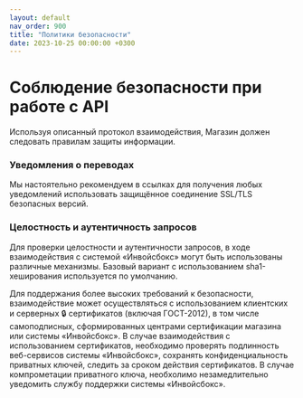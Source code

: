 ```yaml
---
layout: default
nav_order: 900
title: "Политики безопасности"
date: 2023-10-25 00:00:00 +0300
---
```


# Соблюдение безопасности при работе с API

Используя описанный протокол взаимодействия, Магазин должен следовать правилам защиты информации.

### Уведомления о переводах

Мы настоятельно рекомендуем в ссылках для получения любых уведомлений использовать защищённое соединение
SSL/TLS безопасных версий.

### Целостность и аутентичность запросов

Для проверки целостности и аутентичности запросов, в ходе взаимодействия с системой «Инвойсбокс»
могут быть использованы различные механизмы. Базовый вариант с использованием sha1-хеширования используется
по умолчанию.

Для поддержания более высоких требований к безопасности, взаимодействие может осуществляться
с использованием клиентских и серверных 🔒 сертификатов (включая ГОСТ-2012), в том числе самоподписных,
сформированных центрами сертификации магазина или системы «Инвойсбокс». В случае взаимодействия с использованием
сертификатов, необходимо проверять подлинность веб-сервисов системы «Инвойсбокс», сохранять конфиденциальность
приватных ключей, следить за сроком действия сертификатов. В случае компрометации приватного ключа, необхолимо незамедлительно
уведомить службу поддержки системы «Инвойсбокс».

